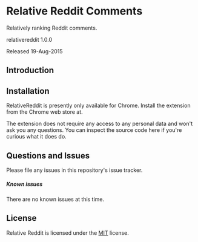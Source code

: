 # Relative Reddit Comments
Relatively ranking Reddit comments.

relativereddit 1.0.0

Released 19-Aug-2015

## Introduction

## Installation
RelativeReddit is presently only available for Chrome. Install the extension from the Chrome web store at. 

The extension does not require any access to any personal data and won't ask you any questions. You can inspect the source
code here if you're curious what it does do.

## Questions and Issues

Please file any issues in this repository's issue tracker.

##### Known issues
There are no known issues at this time.

## License
Relative Reddit is licensed under the [MIT](http://opensource.org/licenses/MIT) license.
